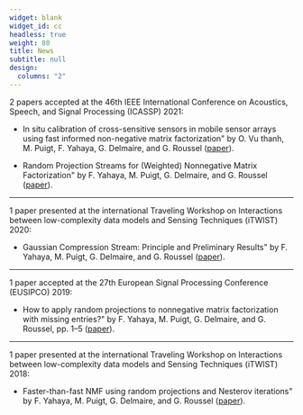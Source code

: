 ```yaml
---
widget: blank
widget_id: cc
headless: true
weight: 80
title: News
subtitle: null
design:
  columns: "2"
---
```

 
2 papers accepted at the 46th IEEE International Conference on Acoustics, Speech, and Signal Processing (ICASSP) 2021:

- In situ calibration of cross-sensitive sensors in mobile sensor arrays using fast informed non-negative matrix factorization" by O. Vu thanh, M. Puigt, F. Yahaya, G. Delmaire, and G. Roussel ([paper](https://ieeexplore.ieee.org/document/9414742)).

- Random Projection Streams for (Weighted) Nonnegative Matrix Factorization" by F. Yahaya, M. Puigt, G. Delmaire, and G. Roussel ([paper](https://ieeexplore.ieee.org/document/8903036)).
---
1 paper presented at the international Traveling Workshop on Interactions between low-complexity data models and Sensing Techniques (iTWIST) 2020:

-   Gaussian Compression Stream: Principle and Preliminary Results" by F. Yahaya, M. Puigt, G. Delmaire, and G. Roussel ([paper](https://arxiv.org/abs/2011.05390)).
---
1 paper accepted at the 27th European Signal Processing Conference (EUSIPCO) 2019:

-   How to apply random projections to nonnegative matrix factorization with missing entries?" by F. Yahaya, M. Puigt, G. Delmaire, and G. Roussel, pp. 1–5 ([paper](https://ieeexplore.ieee.org/document/8903036)).
 
---
1 paper presented at the international Traveling Workshop on Interactions between low-complexity data models and Sensing Techniques (iTWIST) 2018:

-   Faster-than-fast NMF using random projections and Nesterov iterations" by F. Yahaya, M. Puigt, G. Delmaire, and G. Roussel ([paper](https://www.semanticscholar.org/paper/Faster-than-fast-NMF-using-random-projections-and-Yahaya-Puigt/e13daa0a75400deca1a4cb98eda623d9640cdc7f)).
